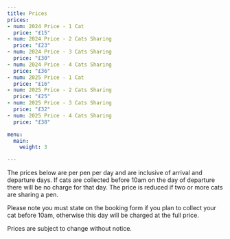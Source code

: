 ```yaml
---
title: Prices
prices:
- num: 2024 Price - 1 Cat
  price: "£15"
- num: 2024 Price - 2 Cats Sharing
  price: "£23"
- num: 2024 Price - 3 Cats Sharing
  price: "£30"
- num: 2024 Price - 4 Cats Sharing
  price: "£36"
- num: 2025 Price - 1 Cat
  price: "£16"
- num: 2025 Price - 2 Cats Sharing
  price: "£25"
- num: 2025 Price - 3 Cats Sharing
  price: "£32"
- num: 2025 Price - 4 Cats Sharing
  price: "£38"

menu:
  main:
    weight: 3

---
```

The prices below are per pen per day and are inclusive of arrival and departure days. If cats are collected before 10am on the day of departure there will be no charge for that day. The price is reduced if two or more cats are sharing a pen.

Please note you must state on the booking form if you plan to collect your cat before 10am, otherwise this day will be charged at the full price.

Prices are subject to change without notice.